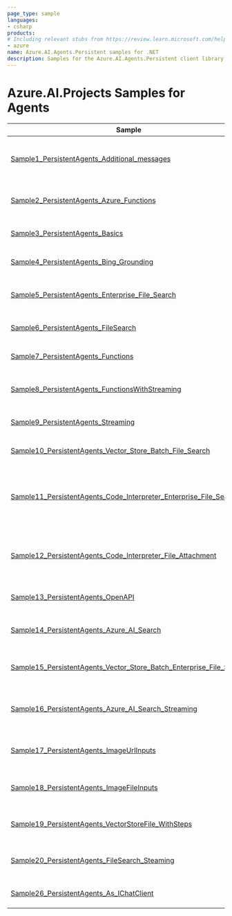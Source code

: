 ```yaml
---
page_type: sample
languages:
- csharp
products:
# Including relevant stubs from https://review.learn.microsoft.com/help/contribute/metadata-taxonomies#product
- azure
name: Azure.AI.Agents.Persistent samples for .NET
description: Samples for the Azure.AI.Agents.Persistent client library.
---
```


# Azure.AI.Projects Samples for Agents

| Sample | Description |
| ------ | ----------- |
| [Sample1_PersistentAgents_Additional_messages](https://github.com/Azure/azure-sdk-for-net/blob/main/sdk/ai/Azure.AI.Agents.Persistent/samples/Sample1_PersistentAgents_Additional_messages.md) | Sample for using additional messages while creating agent run. |
| [Sample2_PersistentAgents_Azure_Functions](https://github.com/Azure/azure-sdk-for-net/blob/main/sdk/ai/Azure.AI.Agents.Persistent/samples/Sample2_PersistentAgents_Azure_Functions.md) | Sample for using Azure Functions with agents. |
| [Sample3_PersistentAgents_Basics](https://github.com/Azure/azure-sdk-for-net/blob/main/sdk/ai/Azure.AI.Agents.Persistent/samples/Sample3_PersistentAgents_Basics.md) | Sample for basic use of an agent. |
| [Sample4_PersistentAgents_Bing_Grounding](https://github.com/Azure/azure-sdk-for-net/blob/main/sdk/ai/Azure.AI.Agents.Persistent/samples/Sample4_PersistentAgents_Bing_Grounding.md) | Sample for use of an agent with Bing grounding. |
| [Sample5_PersistentAgents_Enterprise_File_Search](https://github.com/Azure/azure-sdk-for-net/blob/main/sdk/ai/Azure.AI.Agents.Persistent/samples/Sample5_PersistentAgents_Enterprise_File_Search.md) | Sample enterprise file search with agent. |
| [Sample6_PersistentAgents_FileSearch](https://github.com/Azure/azure-sdk-for-net/blob/main/sdk/ai/Azure.AI.Agents.Persistent/samples/Sample6_PersistentAgents_FileSearch.md) | Sample file search with agent. |
| [Sample7_PersistentAgents_Functions](https://github.com/Azure/azure-sdk-for-net/blob/main/sdk/ai/Azure.AI.Agents.Persistent/samples/Sample7_PersistentAgents_Functions.md) | Sample using agents with functions. |
| [Sample8_PersistentAgents_FunctionsWithStreaming](https://github.com/Azure/azure-sdk-for-net/blob/main/sdk/ai/Azure.AI.Agents.Persistent/samples/Sample8_PersistentAgents_FunctionsWithStreaming.md) | Sample using agents with functions and streaming. |
| [Sample9_PersistentAgents_Streaming](https://github.com/Azure/azure-sdk-for-net/blob/main/sdk/ai/Azure.AI.Agents.Persistent/samples/Sample9_PersistentAgents_Streaming.md) | Sample using agents with streaming. |
| [Sample10_PersistentAgents_Vector_Store_Batch_File_Search](https://github.com/Azure/azure-sdk-for-net/blob/main/sdk/ai/Azure.AI.Agents.Persistent/samples/Sample10_PersistentAgents_Vector_Store_Batch_File_Search.md) | Sample for  batch file search. |
| [Sample11_PersistentAgents_Code_Interpreter_Enterprise_File_Search](https://github.com/Azure/azure-sdk-for-net/blob/main/sdk/ai/Azure.AI.Agents.Persistent/samples/Sample11_PersistentAgents_Code_Interpreter_Enterprise_File_Search.md) | Sample enterprise file search on agent with message attachment and code interpreter. |
| [Sample12_PersistentAgents_Code_Interpreter_File_Attachment](https://github.com/Azure/azure-sdk-for-net/blob/main/sdk/ai/Azure.AI.Agents.Persistent/samples/Sample12_PersistentAgents_Code_Interpreter_File_Attachment.md) | Sample file search on agent with message attachment and code interpreter. |
| [Sample13_PersistentAgents_OpenAPI](https://github.com/Azure/azure-sdk-for-net/blob/main/sdk/ai/Azure.AI.Agents.Persistent/samples/Sample13_PersistentAgents_OpenAPI.md) | Sample using agents with OpenAPI tool. |
| [Sample14_PersistentAgents_Azure_AI_Search](https://github.com/Azure/azure-sdk-for-net/blob/main/sdk/ai/Azure.AI.Agents.Persistent/samples/Sample14_PersistentAgents_Azure_AI_Search.md) | Sample using agents with Azure AI Search tool. |
| [Sample15_PersistentAgents_Vector_Store_Batch_Enterprise_File_Search](https://github.com/Azure/azure-sdk-for-net/blob/main/sdk/ai/Azure.AI.Agents.Persistent/samples/Sample15_PersistentAgents_Vector_Store_Batch_Enterprise_File_Search.md) | Sample for enterprise batch file search. |
| [Sample16_PersistentAgents_Azure_AI_Search_Streaming](https://github.com/Azure/azure-sdk-for-net/blob/main/sdk/ai/Azure.AI.Agents.Persistent/samples/Sample16_PersistentAgents_Azure_AI_Search_Streaming.md) | Sample using agents with Azure AI Search tool with streaming. |
| [Sample17_PersistentAgents_ImageUrlInputs](https://github.com/Azure/azure-sdk-for-net/blob/main/sdk/ai/Azure.AI.Agents.Persistent/samples/Sample17_PersistentAgents_ImageUrlInputs.md) | Sample using agents with Image URL as an input. |
| [Sample18_PersistentAgents_ImageFileInputs](https://github.com/Azure/azure-sdk-for-net/blob/main/sdk/ai/Azure.AI.Agents.Persistent/samples/Sample18_PersistentAgents_ImageFileInputs.md) | Sample using agents with Image Fileas an input. |
| [Sample19_PersistentAgents_VectorStoreFile_WithSteps](https://github.com/Azure/azure-sdk-for-net/blob/main/sdk/ai/Azure.AI.Agents.Persistent/samples/Sample19_PersistentAgents_VectorStoreFile_WithSteps.md) | Sample file search using `VectorStoreFile` and agents. |
| [Sample20_PersistentAgents_FileSearch_Steaming](https://github.com/Azure/azure-sdk-for-net/blob/main/sdk/ai/Azure.AI.Agents.Persistent/samples/Sample20_PersistentAgents_FileSearch_Steaming.md) | Sample file search with agent and streaming. |
| [Sample26_PersistentAgents_As_IChatClient](https://github.com/Azure/azure-sdk-for-net/blob/main/sdk/ai/Azure.AI.Agents.Persistent/samples/Sample26_PersistentAgents_As_IChatClient.md) | Sample for use of an agent as IChatClient. |


